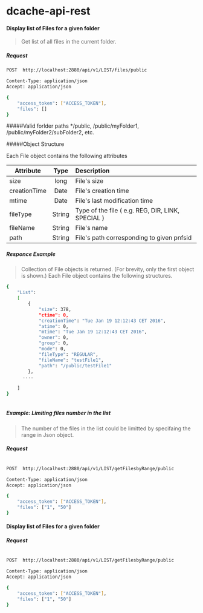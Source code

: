 # dcache-api-rest
#### Display list of Files for a given folder

>Get list of all files in the current folder.

##### Request
```sh
POST  http://localhost:2880/api/v1/LIST/files/public

Content-Type: application/json
Accept: application/json

{
    "access_token": ["ACCESS_TOKEN"],
    "files": []
}

```
#####Valid forlder paths
*/public, /public/myFolder1, /public/myFolder2/subFolder2, etc.

#####Object Structure

Each File object contains the following attributes

| Attribute   |      Type      |  Description |
|----------|:-------------:|:------|
| size|  long | File's size |
| creationTime |    Date   |   File's creation time |
| mtime |Date |    File's last modification time |
| fileType | String |    Type of the file ( e.g. REG, DIR, LINK, SPECIAL ) |
| fileName | String |    File's name |
| path | String |  File's path corresponding to given pnfsid |

##### Responce Example

> Collection of File objects is returned. (For brevity, only the first object is shown.)
Each File object contains the following structures.

```sh
{
    "List":
    [
        {
            "size": 378,
            "ctime": 0,
            "creationTime": "Tue Jan 19 12:12:43 CET 2016",
            "atime": 0,
            "mtime": "Tue Jan 19 12:12:43 CET 2016",
            "owner": 0,
            "group": 0,
            "mode": 0,
            "fileType": "REGULAR",
            "fileName": "testFile1",
            "path": "/public/testFile1"
        },
      ....
       
    ]
}
        

```
##### Example: Limiting files number in the list

> The number of the files in the list could be limitted by specifaing the range in Json object.

##### Request
```sh

POST  http://localhost:2880/api/v1/LIST/getFilesbyRange/public

Content-Type: application/json
Accept: application/json

{
    "access_token": ["ACCESS_TOKEN"],
    "files": ["1", "50"]
}

```


#### Display list of Files for a given folder

##### Request
```sh

POST  http://localhost:2880/api/v1/LIST/getFilesbyRange/public

Content-Type: application/json
Accept: application/json

{
    "access_token": ["ACCESS_TOKEN"],
    "files": ["1", "50"]
}

```

